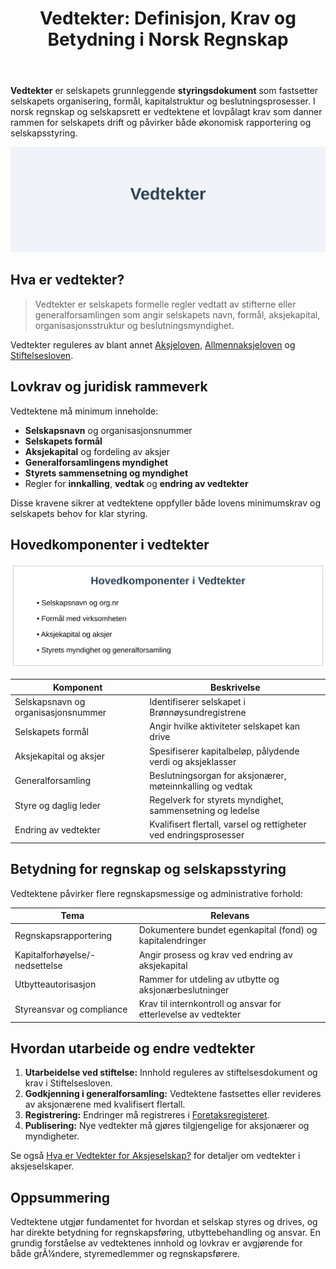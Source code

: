 ﻿---
title: "Vedtekter: Definisjon, Krav og Betydning i Norsk Regnskap"
seoTitle: "Vedtekter | Krav, innhold og betydning i regnskap"
description: '**Vedtekter** er selskapets grunnleggende **styringsdokument** som fastsetter selskapets organisering, formål, kapitalstruktur og beslutningsprosesser. I norsk...'
summary: "Hva er vedtekter, lovkrav til innhold og hvorfor de er viktige i regnskap."
---

**Vedtekter** er selskapets grunnleggende **styringsdokument** som fastsetter selskapets organisering, formål, kapitalstruktur og beslutningsprosesser. I norsk regnskap og selskapsrett er vedtektene et lovpålagt krav som danner rammen for selskapets drift og påvirker både økonomisk rapportering og selskapsstyring.

![Illustrasjon av vedtekter-begrep](vedtekter-image.svg)

## Hva er vedtekter?

> Vedtekter er selskapets formelle regler vedtatt av stifterne eller generalforsamlingen som angir selskapets navn, formål, aksjekapital, organisasjonsstruktur og beslutningsmyndighet.

Vedtekter reguleres av blant annet [Aksjeloven](/blogs/regnskap/hva-er-aksjeloven "Hva er Aksjeloven? Regler for Aksjeselskaper i Norge"), [Allmennaksjeloven](/blogs/regnskap/hva-er-asa "Hva er ASA? Allmennaksjeselskap i Norge") og [Stiftelsesloven](/blogs/regnskap/hva-er-stiftelse "Hva er Stiftelse? En guide til stiftelsesprosessen").

## Lovkrav og juridisk rammeverk

Vedtektene må minimum inneholde:

* **Selskapsnavn** og organisasjonsnummer
* **Selskapets formål**
* **Aksjekapital** og fordeling av aksjer
* **Generalforsamlingens myndighet**
* **Styrets sammensetning og myndighet**
* Regler for **innkalling**, **vedtak** og **endring av vedtekter**

Disse kravene sikrer at vedtektene oppfyller både lovens minimumskrav og selskapets behov for klar styring.

## Hovedkomponenter i vedtekter

![Hovedkomponenter i vedtekter](vedtekter-components.svg)

| Komponent                         | Beskrivelse                                                    |
|-----------------------------------|----------------------------------------------------------------|
| Selskapsnavn og organisasjonsnummer | Identifiserer selskapet i Brønnøysundregistrene                  |
| Selskapets formål                  | Angir hvilke aktiviteter selskapet kan drive                   |
| Aksjekapital og aksjer             | Spesifiserer kapitalbeløp, pålydende verdi og aksjeklasser      |
| Generalforsamling                  | Beslutningsorgan for aksjonærer, møteinnkalling og vedtak      |
| Styre og daglig leder               | Regelverk for styrets myndighet, sammensetning og ledelse       |
| Endring av vedtekter               | Kvalifisert flertall, varsel og rettigheter ved endringsprosesser |

## Betydning for regnskap og selskapsstyring

Vedtektene påvirker flere regnskapsmessige og administrative forhold:

| Tema                      | Relevans                                                       |
|---------------------------|----------------------------------------------------------------|
| Regnskapsrapportering     | Dokumentere bundet egenkapital (fond) og kapitalendringer       |
| Kapitalforhøyelse/-nedsettelse | Angir prosess og krav ved endring av aksjekapital       |
| Utbytteautorisasjon       | Rammer for utdeling av utbytte og aksjonærbeslutninger         |
| Styreansvar og compliance  | Krav til internkontroll og ansvar for etterlevelse av vedtekter |

## Hvordan utarbeide og endre vedtekter

1. **Utarbeidelse ved stiftelse:** Innhold reguleres av stiftelsesdokument og krav i Stiftelsesloven.
2. **Godkjenning i generalforsamling:** Vedtektene fastsettes eller revideres av aksjonærene med kvalifisert flertall.
3. **Registrering:** Endringer må registreres i [Foretaksregisteret](/blogs/regnskap/hva-er-foretaksregisteret "Hva er Foretaksregisteret? Enhetsregister, Org.nr og Selskapsregister").
4. **Publisering:** Nye vedtekter må gjøres tilgjengelige for aksjonærer og myndigheter.

Se også [Hva er Vedtekter for Aksjeselskap?](/blogs/regnskap/hva-er-vedtekter-for-aksjeselskap "Hva er Vedtekter for Aksjeselskap? Krav og Innhold") for detaljer om vedtekter i aksjeselskaper.

## Oppsummering

Vedtektene utgjør fundamentet for hvordan et selskap styres og drives, og har direkte betydning for regnskapsføring, utbyttebehandling og ansvar. En grundig forståelse av vedtektenes innhold og lovkrav er avgjørende for både grÃ¼ndere, styremedlemmer og regnskapsførere.









